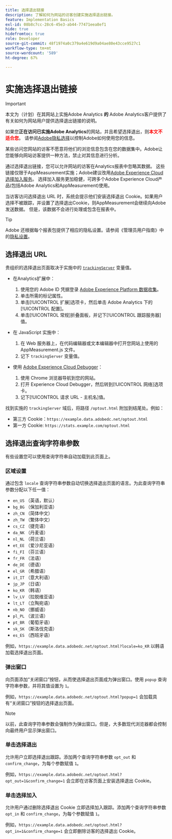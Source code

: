 ```yaml
---
title: 选择退出链接
description: 了解如何为网站的访客创建实施选择退出链接。
feature: Implementation Basics
exl-id: 08b8c7cc-28c6-45e3-ab44-77471eea8ef1
hide: true
hidefromtoc: true
role: Developer
source-git-commit: 48f1974a0c379a4e619d9a04ae80e43cce9527c1
workflow-type: tm+mt
source-wordcount: '589'
ht-degree: 67%

---
```


# 实施选择退出链接

>[!IMPORTANT]
>
> 本文为（计划）在其网站上实施Adobe Analytics **的** Adobe Analytics客户提供了有关如何为网站用户提供选择退出链接的说明。 <p><p>
> 如果您&#x200B;**正在访问已实施Adobe Analytics**&#x200B;的网站，并且希望选择退出，则&#x200B;**<span style="color:red">本文不适合您</span>**。 请参阅[Adobe隐私选择](https://www.adobe.com/cn/privacy/opt-out.html)以控制Adobe如何使用您的信息。

某些访问您网站的访客不愿意将他们的浏览信息包含在您的数据集中。Adobe让您能够向网站访客提供一种方法，禁止对其信息进行分析。

通过选择退出链接，您可以允许网站的访客在Analytics报表中忽略其数据。 这些链接仅限于AppMeasurement实施；Adobe建议改用[Adobe Experience Cloud选择加入服务](https://experienceleague.adobe.com/docs/id-service/using/implementation/opt-in-service/optin-overview.html?lang=zh-Hans)。 选择加入服务更加稳健，可跨多个Adobe Experience Cloud产品(包括Adobe Analytics和AppMeasurement)使用。

当访客访问选择退出 URL 时，系统会提示他们安装选择退出 Cookie。如果用户选择不被跟踪，并设置了选择退出Cookie，则AppMeasurement会继续向Adobe发送数据。 但是，该数据不会进行处理或包含在报表中。

>[!TIP]
>
>Adobe 还根据每个报表包提供了相应的隐私设置。请参阅《管理员用户指南》中的[隐私设置](/help/admin/admin/c-manage-report-suites/c-edit-report-suites/general/privacy-settings.md)。

## 选择退出 URL

贵组织的选择退出页面取决于实施中的 [`trackingServer`](../vars/config-vars/trackingserver.md) 变量值。

* 在Analytics扩展中：
   1. 使用您的 Adobe ID 凭据登录 [Adobe Experience Platform 数据收集](https://experience.adobe.com/data-collection)。
   1. 单击所需的标记属性。
   1. 单击[!UICONTROL 扩展]选项卡，然后单击 Adobe Analytics 下的[!UICONTROL 配置]。
   1. 单击[!UICONTROL 常规]折叠面板，并记下[!UICONTROL 跟踪服务器]值。

* 在 JavaScript 实施中：
   1. 在 Web 服务器上，在代码编辑器或文本编辑器中打开您网站上使用的 AppMeasurement.js 文件。
   1. 记下 `trackingServer` 变量值。

* 使用 [Adobe Experience Cloud Debugger](https://experienceleague.adobe.com/docs/experience-platform/debugger/home.html?lang=zh-Hans)：
   1. 使用 Chrome 浏览器导航到您的网站。
   1. 打开 Experience Cloud Debugger，然后转到[!UICONTROL 网络]选项卡。
   1. 记下[!UICONTROL 请求 URL - 主机名]值。

找到实施的 `trackingServer` 域后，将路径 `/optout.html` 附加到结尾处。例如：

* 第三方 Cookie：`https://example.data.adobedc.net/optout.html`
* 第一方 Cookie: `https://stats.example.com/optout.html`

## 选择退出查询字符串参数

有些设置您可以使用查询字符串自动加载到此页面上。

### 区域设置

通过包含 `locale` 查询字符串参数自动切换选择退出页面的语言。为此查询字符串参数分配以下任一值：

* `en_US` （英语，默认）
* `bg_BG` （保加利亚语）
* `zh_CN` （简体中文）
* `zh_TW` （繁体中文）
* `cs_CZ` （捷克语）
* `da_NK` （丹麦语）
* `nl_NL` （荷兰语）
* `et_EE` （爱沙尼亚语）
* `fi_FI` （芬兰语）
* `fr_FR` （法语）
* `de_DE` （德语）
* `el_GR` （希腊语）
* `it_IT` （意大利语）
* `jp_JP` （日语）
* `ko_KR` （韩语）
* `lv_LV` （拉脱维亚语）
* `lt_LT` （立陶宛语）
* `nb_NO` （挪威语）
* `pl_PL` （波兰语）
* `pt_BR` （葡萄牙语）
* `sk_SK` （斯洛伐克语）
* `es_ES` （西班牙语）

例如，`https://example.data.adobedc.net/optout.html?locale=ko_KR` 以韩语加载选择退出页面。

### 弹出窗口

向页面添加“关闭窗口”按钮，从而使选择退出页面成为弹出窗口。使用 `popup` 查询字符串参数，并将其值设置为 `1`。

例如，`https://example.data.adobedc.net/optout.html?popup=1` 会加载具有“关闭窗口”按钮的选择退出页面。

>[!NOTE]
>
>以前，此查询字符串参数会强制作为弹出窗口。但是，大多数现代浏览器都会控制向最终用户显示弹出窗口。

### 单击选择退出

允许用户立即选择退出跟踪。添加两个查询字符串参数 `opt_out` 和 `confirm_change`，为每个参数赋值 `1`。

例如，`https://example.data.adobedc.net/optout.html?opt_out=1&confirm_change=1` 会立即在访客页面上安装选择退出 Cookie。

### 单击选择加入

允许用户通过删除选择退出 Cookie 立即选择加入跟踪。添加两个查询字符串参数 `opt_in` 和 `confirm_change`，为每个参数赋值 `1`。

例如，`https://example.data.adobedc.net/optout.html?opt_in=1&confirm_change=1` 会立即删除访客的选择退出 Cookie。

